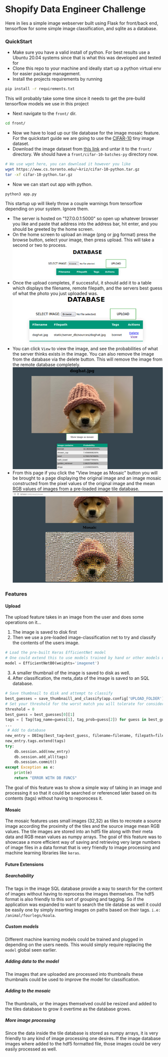 # Shopify Data Engineer Challenge
Here in lies a simple image webserver built using Flask for front/back end, tensorflow for some simple image classification, and sqlite as a database.

### QuickStart
- Make sure you have a valid install of python. For best results use a Ubuntu 20.04 systems since that is what this was developed and tested for
- Clone this repo to your machine and ideally start up a python virtual env for easier package management.
- Install the projects requirements by running<br>
```bash
pip install -r requirements.txt
```
This will probably take some time since it needs to get the pre-build tensorflow models we use in this project
- Next navigate to the `front/` dir.
```bash
cd front/
```
- Now we have to load up our tile database for the image mosaic feature. For the quickstart guide we are going to use the [CIFAR-10](https://www.cs.toronto.edu/~kriz/cifar.html) tiny image dataset.
- Download the image dataset from [this link](https://www.cs.toronto.edu/~kriz/cifar-10-python.tar.gz) and untar it to the `front/` directory. We should have a `front/cifar-10-batches-py` directory now.
```bash
# We use wget here, you can download it however you like
wget https://www.cs.toronto.edu/~kriz/cifar-10-python.tar.gz
tar -xf cifar-10-python.tar.gz
```
- Now we can start out app with python.
```bash
python3 app.py
```
This startup up will likely throw a couple warnings from tensorflow depending on your system. Ignore them.
- The server is hosted on "127.0.0.1:5000" so open up whatever browser you like and paste that address into the address bar, hit enter, and you should be greeted by the home screen.
- On the home screen to upload an image (png or jpg format) press the browse button, select your image, then press upload. This will take a second or two to process.
![Homepage Screenshot](https://github.com/EnLewis/shopify-image-repo/blob/main/refs/homepage.png)
- Once the upload completes, if successful, it should add it to a table which displays the filename, remote filepath, and the servers best guess of what the photo you just uploaded was.
![Table View](https://github.com/EnLewis/shopify-image-repo/blob/main/refs/table.png)
- You can click `View` to view the image, and see the probabilities of what the server thinks exists in the image. You can also remove the image from the database via the delete button. This will remove the image from the remote database completely.
![Image Preview](https://github.com/EnLewis/shopify-image-repo/blob/main/refs/preview2.png)
- From this page if you click the "View Image as Mosaic" button you will be brought to a page displaying the original image and an image mosaic constructed from the pixel values of the original image and the mean RGB values of images from a pre-loaded image tile database.
![Mosaic View](https://github.com/EnLewis/shopify-image-repo/blob/main/refs/mosaic.png)

### Features
#### Upload
The upload feature takes in an image from the user and does some operations on it...
1. The image is saved to disk first
2. Then we use a pre-loaded image-classification net to try and classify the contents of the users image.
```python
# Load the pre-built Keras EfficientNet model
# One could extend this to use models trained by hand or other models using different training sets
model = EfficientNetB0(weights='imagenet')
```
3. A smaller thumbnail of the image is saved to disk as well.
4. After classification, the meta_data of the image is saved to an SQL database.
```python
# Save thumbnail to disk and attempt to classify
best_guesses = save_thumbnaill_and_classify(app.config['UPLOAD_FOLDER'], filename)
# Set your threshold for the worst match you will tolerate for considering a tag to be valid
threshold = 0
best_guess = best_guesses[0][1]
tags = [ Tag(tag_name=guess[1], tag_prob=guess[2]) for guess in best_guesses if guess[-1] > threshold]
...
 # Add to database
new_entry = DBImg(best_tag=best_guess, filename=filename, filepath=filepath)
new_entry.tags.extend(tags)
try:
    db.session.add(new_entry)
    db.session.add_all(tags)
    db.session.commit()
except Exception as e:
    print(e)
    return "ERROR WITH DB FUNCS"
```
The goal of this feature was to show a simple way of taking in an image and processing it so that it could be searched or referenced later based on its contents (tags) without having to reporocess it.
#### Mosaic
The mosaic features uses small images (32,32) as tiles to recreate a source image according the proximity of the tiles and the source image mean RGB values. The tile images are stored into an hdf5 file along with their meta data and RGB mean values as numpy arrays. The goal of this feature was to showcase a more efficient way of saving and retrieving very large numbers of image files in a data format that is very friendly to image processing and machine learning libraries like `keras`.
#### Future Extensions
##### Searchability
The tags in the image SQL database provide a way to search for the content of images without having to reprocess the images themselves. The hdf5 format is also friendly to this sort of grouping and tagging. So if the application was expanded to want to search the tile databse as well it could be easily one by simply inserting images on paths based on their tags. `i.e: /animal/fourlegs/koala`.
##### Custom models
Different machine learning models could be trained and plugged in depending on the users needs. This would simply require replacing the `model` global seen earlier.
##### Adding data to the model
The images that are uploaded are processed into thumbnails these thumbnails could be used to improve the model for classification.
##### Adding to the mosaic
The thumbnails, or the images themselved could be resized and added to the tiles database to grow it overtime as the database grows.
##### More image processing
Since the data inside the tile database is stored as numpy arrays, it is very friendly to any kind of image processing one desires. If the image database images where added to the hdf5 formatted file, those images could be very easily processed as well.